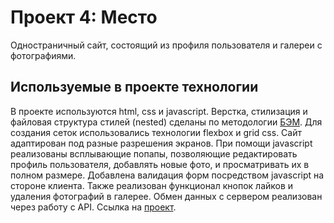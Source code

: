 # Проект 4: Место

Одностраничный сайт, состоящий из профиля пользователя и галереи с фотографиями.

## Используемые в проекте технологии
В проекте используются html, сss и javascript. Верстка, стилизация и файловая структура стилей (nested) сделаны по методологии [БЭМ](https://ru.bem.info/methodology/). Для создания сеток использовались технологии flexbox и grid css. Сайт адаптирован под разные разрешения экранов. При помощи javascript реализованы всплывающие попапы, позволяющие редактировать профиль пользователя, добавлять новые фото, и просматривать их в полном размере. Добавлена валидация форм посредством javascript на стороне клиента. Также реализован функционал кнопок лайков и удаления фотографий в галерее. Обмен данных с сервером реализован через работу с API. Ссылка на [проект](https://threetattoo.github.io/mesto/index.html).